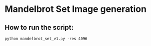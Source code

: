 # Mandelbrot Set Image generation

## How to run the script:
``
python mandelbrot_set_v1.py -res 4096 
``

